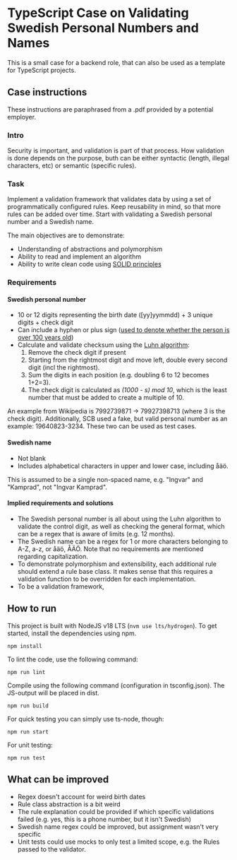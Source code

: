 # TypeScript Case on Validating Swedish Personal Numbers and Names

This is a small case for a backend role, that can also be used as a template for TypeScript projects.

## Case instructions

These instructions are paraphrased from a .pdf provided by a potential employer.

### Intro
Security is important, and validation is part of that process. How validation is done depends on the purpose, buth can be either syntactic (length, illegal characters, etc) or semantic (specific rules).

### Task
Implement a validation framework that validates data by using a set of programmatically configured rules.
Keep reusability in mind, so that more rules can be added over time.
Start with validating a Swedish personal number and a Swedish name.

The main objectives are to demonstrate:
- Understanding of abstractions and polymorphism
- Ability to read and implement an algorithm
- Ability to write clean code using [SOLID principles](https://en.wikipedia.org/wiki/SOLID)

### Requirements

#### Swedish personal number
- 10 or 12 digits representing the birth date (\[yy\]yymmdd) + 3 unique digits + check digit
- Can include a hyphen or plus sign ([used to denote whether the person is over 100 years old](https://www.scb.se/contentassets/8d9d985ca9c84c6e8d879cc89a8ae479/ov9999_2016a01_br_be96br1601.pdf))
- Calculate and validate checksum using the [Luhn algorithm](https://en.wikipedia.org/wiki/Luhn_algorithm):
  1. Remove the check digit if present
  1. Starting from the rightmost digit and move left, double every second digit (incl the rightmost).
  1. Sum the digits in each position (e.g. doubling 6 to 12 becomes 1+2=3).
  1. The check digit is calculated as _(1000 - s) mod 10_, which is the least number that must be added to create a multiple of 10.

An example from Wikipedia is 7992739871 -> 79927398713 (where 3 is the check digit).
Additionally, SCB used a fake, but valid personal number as an example: 19640823-3234.
These two can be used as test cases.

#### Swedish name
- Not blank
- Includes alphabetical characters in upper and lower case, including åäö.

This is assumed to be a single non-spaced name, e.g. "Ingvar" and "Kamprad", not "Ingvar Kamprad".

#### Implied requirements and solutions
- The Swedish personal number is all about using the Luhn algorithm to validate the control digit, as well as checking the general format, which can be a regex that is aware of limits (e.g. 12 months).
- The Swedish name can be a regex for 1 or more characters belonging to A-Z, a-z, or åäö, ÅÄÖ. Note that no requirements are mentioned regarding capitalization.
- To demonstrate polymorphism and extensibility, each additional rule should extend a rule base class. It makes sense that this requires a validation function to be overridden for each implementation.
- To be a validation framework,
## How to run

This project is built with NodeJS v18 LTS (`nvm use lts/hydrogen`). To get started, install the dependencies using npm.
```
npm install
```

To lint the code, use the following command:
```
npm run lint
```

Compile using the following command (configuration in tsconfig.json). The JS-output will be placed in dist.
```
npm run build
```

For quick testing you can simply use ts-node, though:
```
npm run start
```

For unit testing:
```
npm run test
```

## What can be improved

- Regex doesn't account for weird birth dates
- Rule class abstraction is a bit weird
- The rule explanation could be provided if which specific validations failed (e.g. yes, this is a phone number, but it isn't Swedish)
- Swedish name regex could be improved, but assignment wasn't very specific
- Unit tests could use mocks to only test a limited scope, e.g. the Rules passed to the validator.